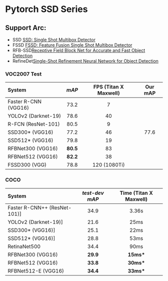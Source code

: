 # Pytorch SSD Series
## Support Arc:
* SSD [SSD: Single Shot Multibox  Detector](https://arxiv.org/abs/1512.02325)
* FSSD [FSSD: Feature Fusion Single Shot Multibox Detector](https://arxiv.org/abs/1712.00960)
* RFB-SSD[Receptive Field Block Net for Accurate and Fast Object Detection](https://arxiv.org/abs/1711.07767)
* RefineDet[Single-Shot Refinement Neural Network for Object Detection](https://arxiv.org/pdf/1711.06897.pdf)

### VOC2007 Test
| System                 |  *mAP*   | **FPS** (Titan X Maxwell) | **Our mAP** |
| :--------------------- | :------: | :-----------------------: | :---------: |
| Faster R-CNN (VGG16)   |   73.2   |             7             |             |    
| YOLOv2 (Darknet-19)    |   78.6   |            40             |             |
| R-FCN (ResNet-101)     |   80.5   |             9             |             |
| SSD300* (VGG16)        |   77.2   |            46             |    77.6     |
| SSD512* (VGG16)        |   79.8   |            19             |             |
| RFBNet300 (VGG16)      | **80.5** |            83             |             |
| RFBNet512 (VGG16)      | **82.2** |            38             |             |
| FSSD300 (VGG)          |   78.8   |       120 (1080Ti)        |             |

### COCO 
| System                       | *test-dev mAP* | **Time** (Titan X Maxwell) |
| :--------------------------- | :------------: | :------------------------: |
| Faster R-CNN++ (ResNet-101)] |      34.9      |           3.36s            |
| YOLOv2 (Darknet-19)]         |      21.6      |            25ms            |
| SSD300* (VGG16)]             |      25.1      |            22ms            |
| SSD512* (VGG16)]             |      28.8      |            53ms            |
| RetinaNet500                 |      34.4      |            90ms            |
| RFBNet300 (VGG16)            |    **29.9**    |         **15ms\***         |
| RFBNet512 (VGG16)            |    **33.8**    |         **30ms\***         |
| RFBNet512-E (VGG16)          |    **34.4**    |         **33ms\***         |